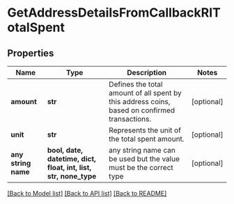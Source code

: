 # GetAddressDetailsFromCallbackRITotalSpent


## Properties
Name | Type | Description | Notes
------------ | ------------- | ------------- | -------------
**amount** | **str** | Defines the total amount of all spent by this address coins, based on confirmed transactions. | [optional] 
**unit** | **str** | Represents the unit of the total spent amount. | [optional] 
**any string name** | **bool, date, datetime, dict, float, int, list, str, none_type** | any string name can be used but the value must be the correct type | [optional]

[[Back to Model list]](../README.md#documentation-for-models) [[Back to API list]](../README.md#documentation-for-api-endpoints) [[Back to README]](../README.md)


